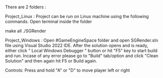 There are 2 folders : 

Project_Linux : Project can be run on Linux machine using the following commands. Open terminal inside the folder

make all
./SGRender


Project_Windows : Open #GameEngineSpace folder and open SGRender.sln file using Visual Studio 2022 IDE. After the solution opens and is ready, either click " Local Windows Debugger " button or hit "F5" key to start build and run.
Incase of any error please go to "Build" tab/option and click "Clean Solution" and then again hit F5 or Build again.


Controls: 
Press and hold "A" or "D" to move player left or right
